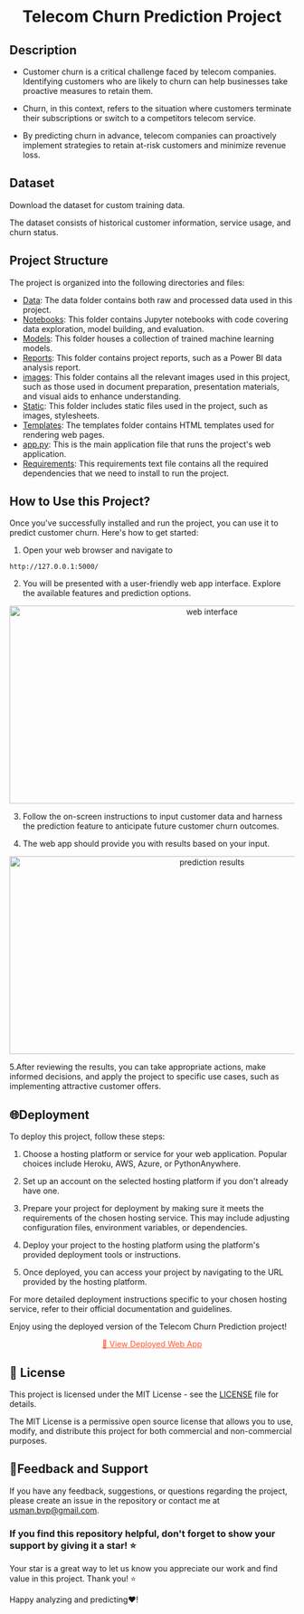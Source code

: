 
<h1 align = center> Telecom Churn Prediction Project</h1>


## Description
- Customer churn is a critical challenge faced by telecom companies. Identifying customers who are likely to churn can help businesses take proactive measures to retain them.

-  Churn, in this context, refers to the situation where customers terminate their subscriptions or switch to a competitors telecom service. 
- By predicting churn in advance, telecom companies can proactively implement strategies to retain at-risk customers and minimize revenue loss.

## Dataset 
 Download the dataset for custom training data.

The dataset consists of historical customer information, service usage, and churn status.


## Project Structure

The project is organized into the following directories and files:
- [Data](data/): The data folder contains both raw and processed data used in this project.
- [Notebooks](notebooks/): This folder contains Jupyter notebooks with code covering data exploration, model building, and evaluation.
- [Models](models/): This folder houses a collection of trained machine  learning models.
- [Reports](reports/): This folder contains project reports, such as a Power BI data analysis report.
- [images](images/): This folder contains all the relevant images used in this project, such as those used in document preparation, presentation materials, and visual aids to enhance understanding.
- [Static](static/): This folder includes static files used in the project, such as images, stylesheets.
- [Templates](templates/): The templates folder contains HTML templates used for rendering web pages.
- [app.py](app.py): This is the main application file that runs the project's web application.
- [Requirements](requirements.txt): This requirements text file contains all the required dependencies that we need to install to run the project.



## How to Use this Project?

Once you've successfully installed and run the project, you can use it to predict customer churn. Here's how to get started:
1. Open your web browser and navigate to 
```
http://127.0.0.1:5000/
```
2. You will be presented with a user-friendly web app interface. Explore the available features and prediction options.
<div style = "text-align: center;">
<img src="https://github.com/usmanbvp/Telecom-Customer-Churn-Prediction/assets/119880028/105fff23-0ec1-4eeb-95d1-2313c8c7e31b" alt="web interface" width = "700" height = "350">
</div>



3. Follow the on-screen instructions to input customer data and harness the prediction feature to anticipate future customer churn outcomes.

4. The web app should provide you with results based on your input.

<div style="text-align: center;">
  <img src="https://github.com/usmanbvp/Telecom-Customer-Churn-Prediction/assets/119880028/c5ea1e81-0333-4433-92f2-604a1ee02c07" alt="prediction results" width="700" height="350">
</div>

5.After reviewing the results, you can take appropriate actions, make informed decisions, and apply the project to specific use cases, such as implementing attractive customer offers.

## 🌐Deployment

To deploy this project, follow these steps:

1. Choose a hosting platform or service for your web application. Popular choices include Heroku, AWS, Azure, or PythonAnywhere.

2. Set up an account on the selected hosting platform if you don't already have one.

3. Prepare your project for deployment by making sure it meets the requirements of the chosen hosting service. This may include adjusting configuration files, environment variables, or dependencies.

4. Deploy your project to the hosting platform using the platform's provided deployment tools or instructions.

5. Once deployed, you can access your project by navigating to the URL provided by the hosting platform.

For more detailed deployment instructions specific to your chosen hosting service, refer to their official documentation and guidelines.

Enjoy using the deployed version of the Telecom Churn Prediction project!

<p align="center">
  <a href="https://churnprediction.pythonanywhere.com/" style="color:#FF5733;">
    🚀 View Deployed Web App
  </a>
</p>

## 📄 License

This project is licensed under the MIT License - see the [LICENSE](LICENSE) file for details.

The MIT License is a permissive open source license that allows you to use, modify, and distribute this project for both commercial and non-commercial purposes.

## 📝Feedback and Support
If you have any feedback, suggestions, or questions regarding the project, please create an issue in the repository or contact me at usman.bvp@gmail.com.

### If you find this repository helpful, don't forget to show your support by giving it a star! ⭐
Your star is a great way to let us know you appreciate our work and find value in this project. Thank you! ⭐

Happy analyzing and predicting❤️!
